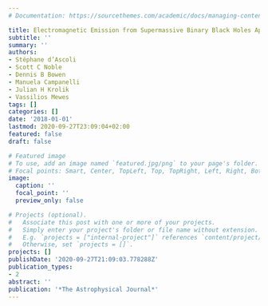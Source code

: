 ```yaml
---
# Documentation: https://sourcethemes.com/academic/docs/managing-content/

title: Electromagnetic Emission from Supermassive Binary Black Holes Approaching Merger
subtitle: ''
summary: ''
authors:
- Stéphane d’Ascoli
- Scott C Noble
- Dennis B Bowen
- Manuela Campanelli
- Julian H Krolik
- Vassilios Mewes
tags: []
categories: []
date: '2018-01-01'
lastmod: 2020-09-27T23:09:04+02:00
featured: false
draft: false

# Featured image
# To use, add an image named `featured.jpg/png` to your page's folder.
# Focal points: Smart, Center, TopLeft, Top, TopRight, Left, Right, BottomLeft, Bottom, BottomRight.
image:
  caption: ''
  focal_point: ''
  preview_only: false

# Projects (optional).
#   Associate this post with one or more of your projects.
#   Simply enter your project's folder or file name without extension.
#   E.g. `projects = ["internal-project"]` references `content/project/deep-learning/index.md`.
#   Otherwise, set `projects = []`.
projects: []
publishDate: '2020-09-27T21:09:03.778288Z'
publication_types:
- 2
abstract: ''
publication: '*The Astrophysical Journal*'
---
```

